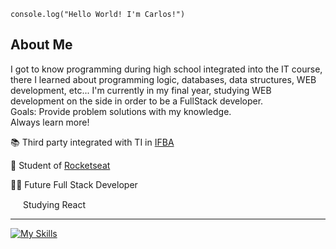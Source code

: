 <code>console.log("Hello World! I'm Carlos!")</code>
## About Me
<p> 
I got to know programming during high school integrated into the IT course, there I learned about programming logic, databases, data structures, WEB development, etc... I'm currently in my final year, studying WEB development on the side in order to be a FullStack developer.
<br>
Goals: Provide problem solutions with my knowledge.
  <br>
Always learn more!
</p>
<p>📚 Third party integrated with TI in <a href="https://portal.ifba.edu.br/euclides-da-cunha" target="blank_">IFBA</a> </p>
<p>👾 Student of <a href="https://www.rocketseat.com.br" target="blank_">Rocketseat</a></p>
<p>👨‍💻 Future Full Stack Developer</p>
<p><img width="16" height="15" margin-left="10px" src='https://upload.wikimedia.org/wikipedia/commons/thumb/a/a7/React-icon.svg/2300px-React-icon.svg.png'> Studying React</p>
<hr>

[![My Skills](https://skillicons.dev/icons?i=js,html,css,mysql)](https://skillicons.dev)
